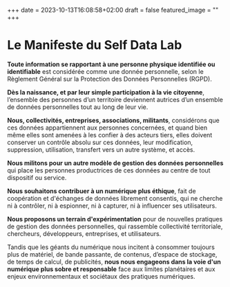 +++
date = 2023-10-13T16:08:58+02:00
draft = false
featured_image = ""
+++

# Le Manifeste du Self Data Lab

**Toute information se rapportant à une personne physique identifiée ou identifiable** est considérée comme une donnée personnelle, selon le Règlement Général sur la Protection des Données Personnelles (RGPD).

**Dès la naissance, et par leur simple participation à la vie citoyenne**, l’ensemble des personnes d’un territoire deviennent autrices d’un ensemble de données personnelles tout au long de leur vie.

**Nous, collectivités, entreprises, associations, militants**, considérons que ces données appartiennent aux personnes concernées, et quand bien même elles sont amenées à les confier à des acteurs tiers, elles doivent conserver un contrôle absolu sur ces données, leur modification, suppression, utilisation, transfert vers un autre système, et accès.

**Nous militons pour un autre modèle de gestion des données personnelles** qui place les personnes productrices de ces données au centre de tout dispositif ou service.

**Nous souhaitons contribuer à un numérique plus éthique**, fait de coopération et d'échanges de données librement consentis, qui ne cherche ni à contrôler, ni à espionner, ni à capturer, ni à influencer ses utilisateurs.

**Nous proposons un terrain d'expérimentation** pour de nouvelles pratiques de gestion des données personnelles, qui rassemble collectivité territoriale, chercheurs, développeurs, entreprises, et utilisateurs.

Tandis que les géants du numérique nous incitent à consommer toujours plus de matériel, de bande passante, de contenus, d’espace de stockage, de temps de calcul, de publicités, **nous nous engageons dans la voie d'un numérique plus sobre et responsable** face aux limites planétaires et aux enjeux environnementaux et sociétaux des pratiques numériques.
